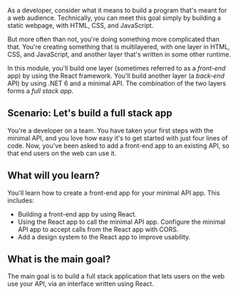 As a developer, consider what it means to build a program that's meant for a web audience. Technically, you can meet this goal simply by building a static webpage, with HTML, CSS, and JavaScript.

But more often than not, you're doing something more complicated than that. You're creating something that is multilayered, with one layer in HTML, CSS, and JavaScript, and another layer that's written in some other runtime.

In this module, you'll build one layer (sometimes referred to as a *front-end* app) by using the React framework. You'll build another layer (a *back-end* API) by using .NET 6 and a minimal API. The combination of the two layers forms a *full stack app*.

## Scenario: Let's build a full stack app

You're a developer on a team. You have taken your first steps with the minimal API, and you love how easy it's to get started with just four lines of code. Now, you've been asked to add a front-end app to an existing API, so that end users on the web can use it.

## What will you learn?

You'll learn how to create a front-end app for your minimal API app. This includes: 

* Building a front-end app by using React.
* Using the React app to call the minimal API app. Configure the minimal API app to accept calls from the React app with CORS.
* Add a design system to the React app to improve usability.

## What is the main goal?

The main goal is to build a full stack application that lets users on the web use your API, via an interface written using React.

